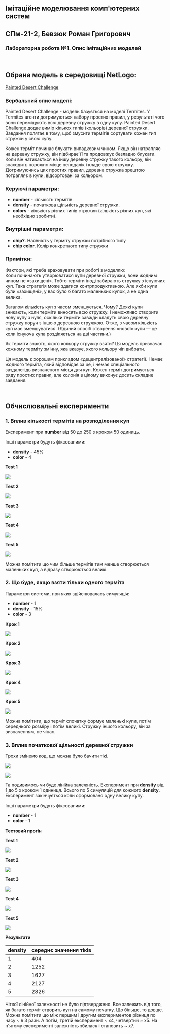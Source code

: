 ## Імітаційне моделювання комп'ютерних систем
## СПм-21-2, Бевзюк Роман Григорович
### Лабораторна робота №1. Опис імітаційних моделей
<br>

## Обрана модель в середовищі NetLogo:
[Painted Desert Challenge](http://www.netlogoweb.org/launch#http://www.netlogoweb.org/assets/modelslib/Sample%20Models/Computer%20Science/Painted%20Desert%20Challenge.nlogo)
<br>

### Вербальний опис моделі:
Painted Desert Challenge - модель базується на моделі Termites. У Termites агенти дотримуються набору простих правил, у результаті чого вони переміщують всю деревну стружку в одну купу. Painted Desert Challenge додає вимір кількох типів (кольорів) деревної стружки. Завдання полягає в тому, щоб змусити термітів сортувати кожен тип стружки у свою купу.

Кожен терміт починає блукати випадковим чином. Якщо він натрапляє на деревну стружку, він підбирає її та продовжує безладно блукати. Коли він натикається на іншу деревну стружку такого кольору, він знаходить порожнє місце неподалік і кладе свою стружку. Дотримуючись цих простих правил, деревна стружка зрештою потрапляє в купи, відсортовані за кольором.

### Керуючі параметри:
- **number** - кількість термітів.
- **density** - початкова щільність деревної стружки.
- **colors** - кількість різних типів стружки (кількість різних куп, які необхідно зробити).

### Внутрішні параметри:
- **chip?**. Наявність у терміту стружки потрібного типу
- **chip color**. Колір конкретного типу стружки

### Примітки:
Фактори, які треба враховувати при роботі з моделлю:\
Коли починають утворюватися купи деревної стружки, вони жодним чином не «захищені». Тобто терміти іноді забирають стружку з існуючих куп. Така стратегія може здатися контрпродуктивною. Але якби купи були «захищені», у вас було б багато маленьких купок, а не одна велика.

Загалом кількість куп з часом зменшується. Чому? Деякі купи зникають, коли терміти виносять всю стружку. І неможливо створити нову купу з нуля, оскільки терміти завжди кладуть свою деревну стружку поруч з іншою деревною стружкою. Отже, з часом кількість куп має зменшуватися. (Єдиний спосіб створення «нової» купи — це коли існуюча купа розділяється на дві частини.)

Як терміти знають, якого кольору стружку взяти? Ця модель призначає кожному терміту змінну, яка вказує, якого кольору чіп вибрати. 

Ця модель є хорошим прикладом «децентралізованої» стратегії. Немає жодного терміта, який відповідає за це, і немає спеціального заздалегідь визначеного місця для куп. Кожен терміт дотримується ряду простих правил, але колонія в цілому виконує досить складне завдання.

<br>

## Обчислювальні експерименти

### 1. Вплив кількості термітів на розподілення куп

Експеримент при **number** від 50 до 250 з кроком 50 одиниць. 

Інші параметри будуть фіксованими: 
- **density** - 45%
- **color** - 4

**Test 1**

![](1.png)

**Test 2**

![](2.png)

**Test 3**

![](3.png)

**Test 4**

![](4.png)

**Test 5**

![](5.png)

Можна помітити що чим більше термітів тим менше створюється маленьких куп, а відразу створюються великі.

### 2. Що буде, якщо взяти тільки одного терміта

Параметри системи, при яких здійснювалась симуляція:
- **number** - 1
- **density** - 15%
- **color** - 3

**Крок 1**

![](6.png)

**Крок 2**

![](7.png)

**Крок 3**

![](8.png)

**Крок 4**

![](9.png)

**Крок 5**

![](10.png)

Можна помітити, що терміт спочатку формує маленькі купи, потім середнього розміру і потім великі. Стружку іншого кольору, він за визначенням, не чіпає.

### 3. Вплив початкової щільності деревної стружки

Трохи змінемо код, що можна було бачити тікі.

![](cod1.png)

![](cod2.png)

Та подивимось чи буде лінійна залежність. Експеримент при **density** від 1 до 5 з кроком 1 одиниця. Всього по 5 симуляцій для кожного **density**. Експеримент закінчується коли сформовано одну велику купу.

Інші параметри будуть фіксованими: 
- **number** - 1
- **color** - 1

**Тестовий прогін**

**Test 1**

![](11.png)

**Test 2**

![](12.png)

**Test 3**

![](13.png)

**Test 4**

![](14.png)

**Test 5**

![](15.png)

**Результати**

<table>
<thead>
<tr><th>density</th><th>середнє значення тіків</th></tr>
</thead>
<tbody>
<tr><td>1</td><td>404</td></tr>
<tr><td>2</td><td>1252</td></tr>
<tr><td>3</td><td>1627</td></tr>
<tr><td>4</td><td>2127</td></tr>
<tr><td>5</td><td>2826</td></tr>
</tbody>
</table>

Чіткої лінійної залежності не було підтверджено. Все залежить від того, як багато терміт створить куп на самому початку. Що більше, то довше.\
Можна помітити що між першим і другим експериментов різниця по часу ~ в 3 рази. А потім, третій експеримент ~ x4, четвертий ~ x5. На п'ятому експерименті залежність збилася і становить ~ x7.

<br>
